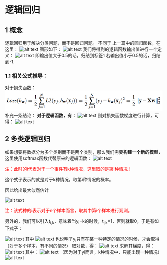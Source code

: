# 逻辑回归
## 1 概念
逻辑回归用于解决分类问题，而不是回归问题。
不同于 上一篇中的回归函数，在这里：
![alt text](image-215.png)
图形如下：
![alt text](image-216.png)
我们将得到的逻辑函数输出值进行一个定义：
![alt text](image-217.png)
即输出值大于0.5的话，归结到标签1
若输出值小于0.5的话，归结到-1.
### 1.1 相关公式推导：
对于损失函数：
![alt text](image-193.png)
补充一条结论：
**对于逻辑函数，有：**
![alt text](image-219.png)
则对损失函数梯度进行计算，可得：
![alt text](image-218.png)
## 2 多类逻辑回归
如果想要将数据分为多个类别而不是两个类别，那么我们需要**构建一个新的模型，** 这里使用softmax函数代替原来的逻辑函数：
![alt text](image-220.png)
<p style="color:red">注：此时的i代表对于一个事件有k种情况，这里取的是第i种情况！</p>
这个式子表示的就是对于k种情况，取第i种情况的概率。

因此给出最大似然估计

![alt text](image-221.png)
<p style="color:red">注：该式种的i表示对于n个样本而言，取其中第i个样本进行观测。</p>
另外的，我们可以引入t<sub>i,k</sub>，意味着当y<sub>i</sub>=k的时候，t<sub>i,k</sub>=1，否则就取0，于是有如下式子：

![alt text](image-222.png)
其中
![alt text](image-223.png)
也说明了y<sub>i</sub>只有在某一种特定的情况的时候，才会取得（对于多个样本，有不同的情况）
取对数，得：
![alt text](image-224.png)
求解其梯度，得：
![alt text](image-225.png)
其中：
![alt text](image-226.png)
（因为对于yi而言，k种情况中，只能出现一种情况）
![alt text](image-227.png)